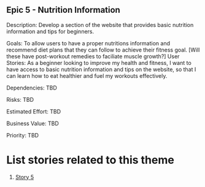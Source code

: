 ## Epic 5 - Nutrition Information

Description: Develop a section of the website that provides basic nutrition information and tips for beginners.

Goals: To allow users to have a proper nutritions information and recommend diet plans that they can follow to achieve their fitness goal.
[Will these have post-workout remedies to faciliate muscle growth?]
User Stories: As a beginner looking to improve my health and fitness, I want to have access to basic nutrition information and tips on the website, so that I can learn how to eat healthier and fuel my workouts effectively.

Dependencies: TBD

Risks: TBD

Estimated Effort: TBD

Business Value: TBD

Priority: TBD

# List stories related to this theme
1. [Story 5](documentation/'templates/theme'/initiatives/epics/stories/story_template.md)


